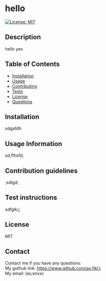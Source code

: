 
<h1>hello</h1>

[![License: MIT](https://img.shields.io/badge/License-MIT-yellow.svg)](https://opensource.org/licenses/MIT)

<h2>Description</h2>
hello yes
<h2>Table of Contents</h2>
<ul>
  <li><a href="#install">Installation</a></li>
  <li><a href="#usage">Usage</a></li>
  <li><a href="#contribution">Contributing</a></li>
  <li><a href="#test">Tests</a></li>
  <li><a href="#license">License</a></li>
  <li><a href="#contact">Questions</a></li>
</ul>
<h2 id="install">Installation</h2>
sdgafdh
<h2 id="usage">Usage Information</h2>
sd;flhsfd;
<h2 id="contribution">Contribution guidelines</h2>
;sdlgd;
<h2 id="test">Test instructions</h2>
sdfglk;j
<h2 id="license">License</h2>
MIT
<h2 id="contact">Contact</h2>
Contact me if you have any questions:<br>
My guthub link: <a href="https://www.github.com/as;fjkl;\">https://www.github.com/as;fjkl;\</a><br>
My email: las;xnvxc
